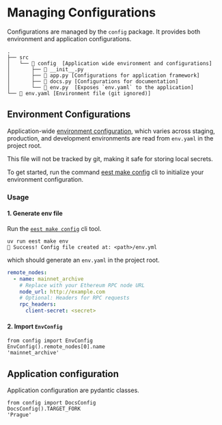 # Managing Configurations

Configurations are managed by the `config` package. It provides both environment and application configurations.

```console
.
├── src
│   └── 📁 config  [Application wide environment and configurations]
│       ├── 📄 __init__.py
│       ├── 📄 app.py [Configurations for application framework]
│       ├── 📄 docs.py [Configurations for documentation]
│       └── 📄 env.py  [Exposes `env.yaml` to the application]
└── 📄 env.yaml [Environment file (git ignored)]
```

## Environment Configurations

Application-wide [environment configuration](https://www.12factor.net/config), which varies across staging, production, and development environments are read from `env.yaml` in the project root.

This file will not be tracked by git, making it safe for storing local secrets.

To get started, run the command [eest make config](../library/cli/eest.md) cli to initialize your environment configuration.

### Usage

#### 1. Generate env file

Run the [`eest make config`](../library/cli/eest.md) cli tool.

```console
uv run eest make env
🎉 Success! Config file created at: <path>/env.yml
```

which should generate an `env.yaml` in the project root.

```yaml
remote_nodes:
  - name: mainnet_archive
    # Replace with your Ethereum RPC node URL
    node_url: http://example.com
    # Optional: Headers for RPC requests
    rpc_headers:
      client-secret: <secret>
```

#### 2. Import `EnvConfig`

```console
from config import EnvConfig
EnvConfig().remote_nodes[0].name
'mainnet_archive'
```

## Application configuration

Application configuration are pydantic classes.

```console
from config import DocsConfig
DocsConfig().TARGET_FORK
'Prague'
```
